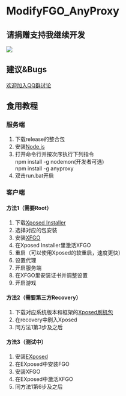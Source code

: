 # ModifyFGO_AnyProxy
## 请捐赠支持我继续开发
![](https://github.com/heqyoufree/ModifyFGO_AnyProxy/blob/master/%E8%B5%9E%E5%8A%A9%E9%83%BD%E7%BB%99%E6%88%91%E8%B5%9E%E5%8A%A9.jpg?raw=true)  
## 建议&Bugs
[欢迎加入QQ群讨论](https://jq.qq.com/?_wv=1027&k=56u6QM2)  
## 食用教程
### 服务端
1. 下载release的整合包  
2. 安装[Node.js](https://nodejs.org/en/download/current/)  
3. 打开命令行并按次序执行下列指令  
npm install -g nodemon(开发者可选)  
npm install -g anyproxy  
4. 双击run.bat开启  
### 客户端
#### 方法1（需要Root）
1. 下载[Xposed Installer](https://forum.xda-developers.com/attachment.php?attachmentid=4393082&d=1516301692)  
2. 选择对应的包安装  
3. 安装[XFGO](https://github.com/heqyoufree/ModifyFGO_AnyProxy/raw/master/xfgo_v1.5.apk)  
4. 在Xposed Installer里激活XFGO  
5. 重启（可以使用Xposed的软重启，速度更快）  
6. 设置代理  
7. 开启服务端  
8. 在XFGO里安装证书并调整设置  
9. 开启游戏  
#### 方法2（需要第三方Recovery）
1. 下载对应系统版本和框架的[Xposed刷机包](https://dl-xda.xposed.info/framework/)  
2. 在recovery中刷入Xposed  
3. 同方法1第3步及之后
#### 方法3（测试中）
1. 安装[EXposed](https://github.com/heqyoufree/ModifyFGO_AnyProxy/raw/master/EXposed.apk)
2. 在EXposed中安装FGO
3. 安装XFGO
4. 在EXposed中激活XFGO
5. 同方法1第6步及之后
